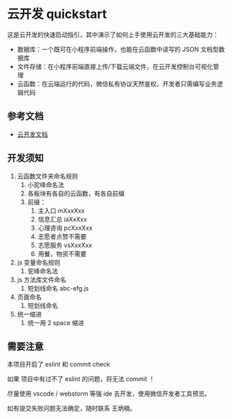 # 云开发 quickstart

这是云开发的快速启动指引，其中演示了如何上手使用云开发的三大基础能力：

- 数据库：一个既可在小程序前端操作，也能在云函数中读写的 JSON 文档型数据库
- 文件存储：在小程序前端直接上传/下载云端文件，在云开发控制台可视化管理
- 云函数：在云端运行的代码，微信私有协议天然鉴权，开发者只需编写业务逻辑代码

## 参考文档

- [云开发文档](https://developers.weixin.qq.com/miniprogram/dev/wxcloud/basis/getting-started.html)


## 开发须知

1. 云函数文件夹命名规则
   1. 小驼峰命名法
   2. 各板块有各自的云函数，有各自前缀
   3. 前缀：
      1. 主入口 mXxxXxx
      2. 信息汇总 iaXxXxx
      3. 心理咨询 pcXxxXxx
      4. 志愿者点赞不需要
      5. 志愿服务 vsXxxXxx
      6. 用餐，物资不需要
2. js 变量命名规则
   1. 驼峰命名法
3. js 方法库文件命名
   1. 短划线命名 abc-efg.js
4. 页面命名
   1. 短划线命名
5. 统一缩进
   1. 统一用 2 space 缩进

## 需要注意
本项目开启了 eslint 和 commit check

如果 项目中有过不了 eslint 的问题，将无法 commit ！

尽量使用 vscode / webstorm 等强 ide 去开发，使用微信开发者工具预览。

如有提交失败问题无法确定，随时联系 王炳楠。
